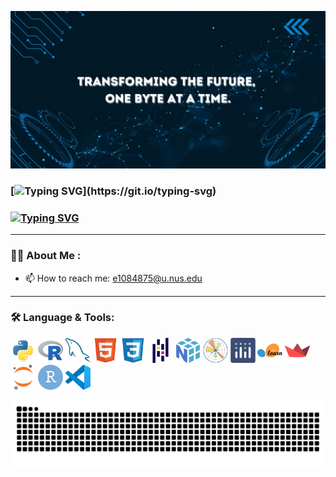 ![banner](profile_banner.jpg)

### [![Typing SVG](https://readme-typing-svg.herokuapp.com/?color=%2336BCF7&lines=Hi!+I%27m+Shih%20Jen%20.%20.%20.)](https://git.io/typing-svg)
### [![Typing SVG](https://readme-typing-svg.herokuapp.com/?color=%2336BCF7&lines=a%20Data%20Science%20Enthusiast)](https://git.io/typing-svg)

***
### :man_technologist: About Me :

- 📫 How to reach me: e1084875@u.nus.edu


***
### :hammer_and_wrench: Language & Tools:
<p align="left"> <img src="https://raw.githubusercontent.com/devicons/devicon/master/icons/python/python-original.svg" alt="python" width="40" height="40"/>
<img src="https://github.com/devicons/devicon/blob/6910f0503efdd315c8f9b858234310c06e04d9c0/icons/r/r-original.svg" alt="r" width="40" height="40"/>
<img src="https://github.com/devicons/devicon/blob/6910f0503efdd315c8f9b858234310c06e04d9c0/icons/mysql/mysql-original.svg" alt="mysql" width="40" height="40"/>
<img src="https://github.com/devicons/devicon/blob/6910f0503efdd315c8f9b858234310c06e04d9c0/icons/html5/html5-original.svg" alt="html" width="40" height="40"/>
<img src="https://github.com/devicons/devicon/blob/6910f0503efdd315c8f9b858234310c06e04d9c0/icons/css3/css3-original.svg" alt="css" width="40" height="40"/>
<img src="https://github.com/devicons/devicon/blob/6910f0503efdd315c8f9b858234310c06e04d9c0/icons/pandas/pandas-original.svg" alt="pandas" width="40" height="40"/>
<img src="https://github.com/devicons/devicon/blob/6910f0503efdd315c8f9b858234310c06e04d9c0/icons/numpy/numpy-original.svg" alt="numpy" width="40" height="40"/>
<img src="https://github.com/devicons/devicon/blob/6910f0503efdd315c8f9b858234310c06e04d9c0/icons/matplotlib/matplotlib-original.svg" alt="matplotlib" width="40" height="40"/>
<img src="https://github.com/devicons/devicon/blob/6910f0503efdd315c8f9b858234310c06e04d9c0/icons/plotly/plotly-original.svg" alt="plotly" width="40" height="40"/>
<img src="https://github.com/devicons/devicon/blob/6910f0503efdd315c8f9b858234310c06e04d9c0/icons/scikitlearn/scikitlearn-original.svg" alt="sklearn" width="40" height="40"/>
<img src="https://github.com/devicons/devicon/blob/6910f0503efdd315c8f9b858234310c06e04d9c0/icons/streamlit/streamlit-original.svg" alt="streamlit" width="40" height="40"/>
<img src="https://github.com/devicons/devicon/blob/6910f0503efdd315c8f9b858234310c06e04d9c0/icons/jupyter/jupyter-original.svg" alt="jupyter" width="40" height="40"/>
<img src="https://github.com/devicons/devicon/blob/6910f0503efdd315c8f9b858234310c06e04d9c0/icons/rstudio/rstudio-original.svg" alt="rstudio" width="40" height=40"/>
<img src="https://github.com/devicons/devicon/blob/6910f0503efdd315c8f9b858234310c06e04d9c0/icons/vscode/vscode-original.svg" alt="vscode" width="40" height="40"/>
 </p>



<picture>
  <source media="(prefers-color-scheme: dark)" srcset="https://raw.githubusercontent.com/shihjen/shihjen/output/github-contribution-grid-snake-dark.svg">
  <source media="(prefers-color-scheme: light)" srcset="https://raw.githubusercontent.com/shihjen/shihjen/output/github-contribution-grid-snake.svg">
  <img alt="github contribution grid snake animation" src="https://raw.githubusercontent.com/shihjen/shihjen/output/github-contribution-grid-snake.svg">
</picture>

<!--
**shihjen/shihjen** is a ✨ _special_ ✨ repository because its `README.md` (this file) appears on your GitHub profile.

Here are some ideas to get you started:

- 🔭 I’m currently working on ...
- 🌱 I’m currently learning ...
- 👯 I’m looking to collaborate on ...
- 🤔 I’m looking for help with ...
- 💬 Ask me about ...
- 📫 How to reach me: ...
- 😄 Pronouns: ...
- ⚡ Fun fact: ...
-->
